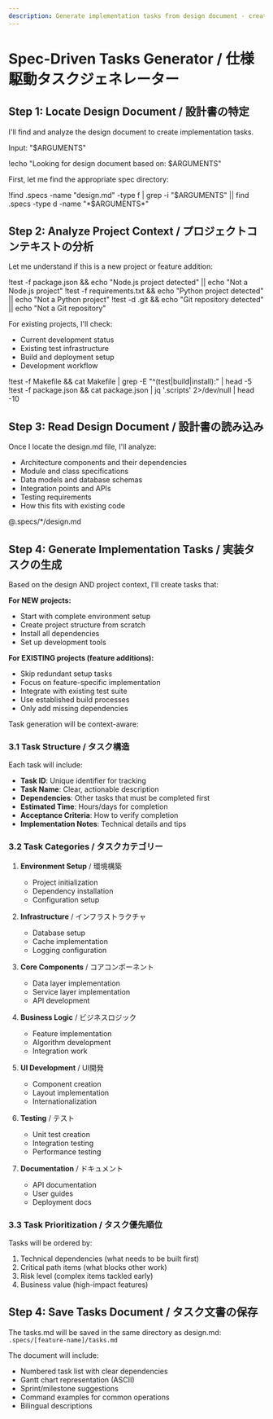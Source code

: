 ```yaml
---
description: Generate implementation tasks from design document - creates ordered, actionable development tasks
---
```


# Spec-Driven Tasks Generator / 仕様駆動タスクジェネレーター

## Step 1: Locate Design Document / 設計書の特定

I'll find and analyze the design document to create implementation tasks.

Input: "$ARGUMENTS"

!echo "Looking for design document based on: $ARGUMENTS"

First, let me find the appropriate spec directory:

!find .specs -name "design.md" -type f | grep -i "$ARGUMENTS" || find .specs -type d -name "*$ARGUMENTS*"

## Step 2: Analyze Project Context / プロジェクトコンテキストの分析

Let me understand if this is a new project or feature addition:

!test -f package.json && echo "Node.js project detected" || echo "Not a Node.js project"
!test -f requirements.txt && echo "Python project detected" || echo "Not a Python project"
!test -d .git && echo "Git repository detected" || echo "Not a Git repository"

For existing projects, I'll check:
- Current development status
- Existing test infrastructure
- Build and deployment setup
- Development workflow

!test -f Makefile && cat Makefile | grep -E "^(test|build|install):" | head -5
!test -f package.json && cat package.json | jq '.scripts' 2>/dev/null | head -10

## Step 3: Read Design Document / 設計書の読み込み

Once I locate the design.md file, I'll analyze:
- Architecture components and their dependencies
- Module and class specifications
- Data models and database schemas
- Integration points and APIs
- Testing requirements
- How this fits with existing code

@.specs/*/design.md

## Step 4: Generate Implementation Tasks / 実装タスクの生成

Based on the design AND project context, I'll create tasks that:

**For NEW projects:**
- Start with complete environment setup
- Create project structure from scratch
- Install all dependencies
- Set up development tools

**For EXISTING projects (feature additions):**
- Skip redundant setup tasks
- Focus on feature-specific implementation
- Integrate with existing test suite
- Use established build processes
- Only add missing dependencies

Task generation will be context-aware:

### 3.1 Task Structure / タスク構造
Each task will include:
- **Task ID**: Unique identifier for tracking
- **Task Name**: Clear, actionable description
- **Dependencies**: Other tasks that must be completed first
- **Estimated Time**: Hours/days for completion
- **Acceptance Criteria**: How to verify completion
- **Implementation Notes**: Technical details and tips

### 3.2 Task Categories / タスクカテゴリー
1. **Environment Setup** / 環境構築
   - Project initialization
   - Dependency installation
   - Configuration setup

2. **Infrastructure** / インフラストラクチャ
   - Database setup
   - Cache implementation
   - Logging configuration

3. **Core Components** / コアコンポーネント
   - Data layer implementation
   - Service layer implementation
   - API development

4. **Business Logic** / ビジネスロジック
   - Feature implementation
   - Algorithm development
   - Integration work

5. **UI Development** / UI開発
   - Component creation
   - Layout implementation
   - Internationalization

6. **Testing** / テスト
   - Unit test creation
   - Integration testing
   - Performance testing

7. **Documentation** / ドキュメント
   - API documentation
   - User guides
   - Deployment docs

### 3.3 Task Prioritization / タスク優先順位
Tasks will be ordered by:
1. Technical dependencies (what needs to be built first)
2. Critical path items (what blocks other work)
3. Risk level (complex items tackled early)
4. Business value (high-impact features)

## Step 4: Save Tasks Document / タスク文書の保存

The tasks.md will be saved in the same directory as design.md:
`.specs/[feature-name]/tasks.md`

The document will include:
- Numbered task list with clear dependencies
- Gantt chart representation (ASCII)
- Sprint/milestone suggestions
- Command examples for common operations
- Bilingual descriptions